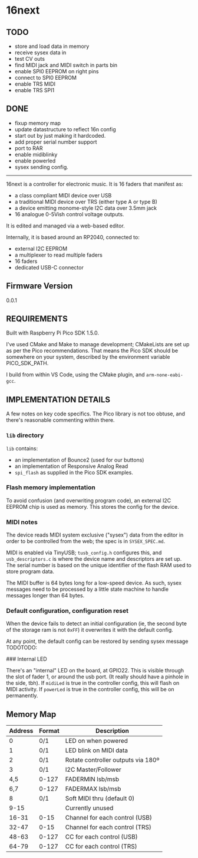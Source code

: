 # 16next

## TODO

* store and load data in memory
* receive sysex data in
* test CV outs
* find MIDI jack and MIDI switch in parts bin
* enable SPI0 EEPROM on right pins
* connect to SPI0 EEPROM
* enable TRS MIDI
* enable TRS SPI1

## DONE

* fixup memory map
* update datastructure to reflect 16n config
* start out by just making it hardcoded.
* add proper serial number support
* port to RAR
* enable midiblinky
* enable powerled
* sysex sending config.

---

16next is a controller for electronic music. It is 16 faders that manifest as:
* a class compliant MIDI device over USB
* a traditional MIDI device over TRS (either type A or type B)
* a device emitting monome-style I2C data over 3.5mm jack
* 16 analogue 0-5Vish control voltage outputs.

It is edited and managed via a web-based editor.

Internally, it is based around an RP2040, connected to:

* external I2C EEPROM
* a multiplexer to read multiple faders
* 16 faders
* dedicated USB-C connector

## Firmware Version

0.0.1

## REQUIREMENTS

Built with Raspberry Pi Pico SDK 1.5.0.

I've used CMake and Make to manage development; CMakeLists are set up as per the Pico recommendations. That means the Pico SDK should be somewhere on your system, described by the environment variable PICO_SDK_PATH.

I build from within VS Code, using the CMake plugin, and `arm-none-eabi-gcc`.

## IMPLEMENTATION DETAILS

A few notes on key code specifics. The Pico library is not too obtuse, and there's reasonable commenting within there.

### `lib` directory

`lib` contains:

* an implementation of Bounce2 (used for our buttons)
* an implementation of Responsive Analog Read 
* `spi_flash` as supplied in the Pico SDK examples.

### Flash memory implementation

To avoid confusion (and overwriting program code), an external I2C EEPROM chip is used as memory. This stores the config for the device.

### MIDI notes

The device reads MIDI system exclusive ("sysex") data from the editor in order to be controlled from the web; the spec is in `SYSEX_SPEC.md`. 

MIDI is enabled via TinyUSB; `tusb_config.h` configures this, and `usb_descriptors.c` is where the device name and descriptors are set up. The serial number is based on the unique identifier of the flash RAM used to store program data.

The MIDI buffer is 64 bytes long for a low-speed device. As such, sysex messages need to be processed by a little state machine to handle messages longer than 64 bytes.

### Default configuration, configuration reset

When the device fails to detect an initial configuration (ie, the second byte of the storage ram is not `0xFF`) it overwrites it with the default config.

At any point, the default config can be restored by sending sysex message TODOTODO:

### Internal LED

There's an "internal" LED on the board, at GPIO22. This is visible through the slot of fader 1, or around the usb port. (It really should have a pinhole in the side, tbh). If `midiLed` is true in the controller config, this will flash on MIDI activity. If `powerLed` is true in the controller config, this will be on permanently.

## Memory Map

| Address | Format |            Description             |
|---------|--------|------------------------------------|
| 0       | 0/1    | LED on when powered                |
| 1       | 0/1    | LED blink on MIDI data             |
| 2       | 0/1    | Rotate controller outputs via 180º |
| 3       | 0/1    | I2C Master/Follower                |
| 4,5     | 0-127  | FADERMIN lsb/msb                   |
| 6,7     | 0-127  | FADERMAX lsb/msb                   |
| 8       | 0/1    | Soft MIDI thru (default 0)         |
| 9-15    |        | Currently unused                   |
| 16-31   | 0-15   | Channel for each control (USB)     |
| 32-47   | 0-15   | Channel for each control (TRS)     |
| 48-63   | 0-127  | CC for each control (USB)          |
| 64-79   | 0-127  | CC for each control (TRS)          |
